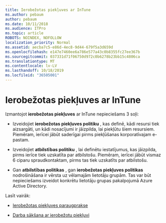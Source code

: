 ```yaml
---
title: Ierobežotas piekļuves ar InTune
ms.author: pebaum
author: pebaum
ms.date: 10/11/2018
ms.audience: ITPro
ms.topic: article
ROBOTS: NOINDEX, NOFOLLOW
localization_priority: Normal
ms.assetid: aecba7c5-e86d-4ec8-9d44-679f5a3d659d
ms.openlocfilehash: e147e7460ee6a786e577a43c0b8355fc27ee367b
ms.sourcegitcommit: 037331d71f06750d972c0b6278b23bb15c4806ca
ms.translationtype: MT
ms.contentlocale: lv-LV
ms.lasthandoff: 10/18/2019
ms.locfileid: "36505001"
---
```

# <a name="conditional-access-with-intune"></a>Ierobežotas piekļuves ar InTune

Izmantojot **ierobežotas piekļuves** ar InTune nepieciešams 3 soļi: 
  
- Izveidojiet **ierobežotas piekļuves politiku** , kas definē, kādi resursi tiek aizsargāti, un kādi nosacījumi ir jāizpilda, lai piekļūtu šiem resursiem. Piemēram, ierīcei jābūt saderīgai pirms piekļūšanas korporatīvajam e-pastam. 
    
- Izveidojiet **atbilstības politiku** , lai definētu iestatījumus, kas jāizpilda, pirms ierīce tiek uzskatīta par atbilstošu. Piemēram, ierīcei jābūt vismaz 6 ciparu spraudkontaktam, pirms tas tiek uzskatīts par atbilstošu. 
    
- Gan **atbilstības politikas** , gan **ierobežotas piekļuves politikas** nodrošināšana ir vērsta uz vēlamajām lietotāju grupām. Tas var būt nepieciešams izveidot konkrētu lietotāju grupas pakalpojumā Azure Active Directory. 
    
Lasīt vairāk:
  
- [Ierobežotas piekļuves paraugprakse](https://docs.microsoft.com/azure/active-directory/conditional-access/best-practices)
    
- [Darba sākšana ar ierobežotu piekļuvi](https://docs.microsoft.com/azure/active-directory/active-directory-conditional-access-azure-portal-get-started)
    

